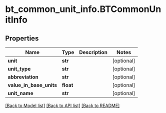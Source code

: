 # bt_common_unit_info.BTCommonUnitInfo

## Properties
Name | Type | Description | Notes
------------ | ------------- | ------------- | -------------
**unit** | **str** |  | [optional] 
**unit_type** | **str** |  | [optional] 
**abbreviation** | **str** |  | [optional] 
**value_in_base_units** | **float** |  | [optional] 
**unit_name** | **str** |  | [optional] 

[[Back to Model list]](../README.md#documentation-for-models) [[Back to API list]](../README.md#documentation-for-api-endpoints) [[Back to README]](../README.md)


